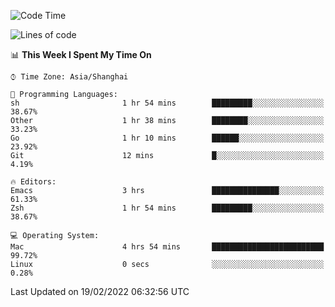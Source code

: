 <!--START_SECTION:waka-->
![Code Time](http://img.shields.io/badge/Code%20Time-617%20hrs%2043%20mins-blue)

![Lines of code](https://img.shields.io/badge/From%20Hello%20World%20I%27ve%20Written-22%20Thousand%20lines%20of%20code-blue)

📊 **This Week I Spent My Time On** 

```text
⌚︎ Time Zone: Asia/Shanghai

💬 Programming Languages: 
sh                       1 hr 54 mins        █████████░░░░░░░░░░░░░░░░   38.67% 
Other                    1 hr 38 mins        ████████░░░░░░░░░░░░░░░░░   33.23% 
Go                       1 hr 10 mins        ██████░░░░░░░░░░░░░░░░░░░   23.92% 
Git                      12 mins             █░░░░░░░░░░░░░░░░░░░░░░░░   4.19%

🔥 Editors: 
Emacs                    3 hrs               ███████████████░░░░░░░░░░   61.33% 
Zsh                      1 hr 54 mins        █████████░░░░░░░░░░░░░░░░   38.67%

💻 Operating System: 
Mac                      4 hrs 54 mins       █████████████████████████   99.72% 
Linux                    0 secs              ░░░░░░░░░░░░░░░░░░░░░░░░░   0.28%

```


 Last Updated on 19/02/2022 06:32:56 UTC
<!--END_SECTION:waka-->
